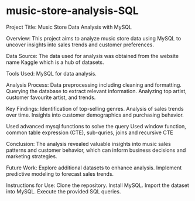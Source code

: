 # music-store-analysis-SQL

Project Title:
Music Store Data Analysis with MySQL

Overview:
This project aims to analyze music store data using MySQL to uncover insights into sales trends and customer preferences.

Data Source:
The data used for analysis was obtained from the website name Kaggle which is a hub of datasets.

Tools Used:
MySQL for data analysis.

Analysis Process:
Data preprocessing including cleaning and formatting.
Querying the database to extract relevant information.
Analyzing top artist, customer favourite artist, and trends.

Key Findings:
Identification of top-selling genres.
Analysis of sales trends over time.
Insights into customer demographics and purchasing behavior.

Used advanced mysql functions to solve the query 
Used window function, common table expression (CTE), sub-quries, joins and recursive CTE

Conclusion:
The analysis revealed valuable insights into music sales patterns and customer behavior, which can inform business decisions and marketing strategies.

Future Work:
Explore additional datasets to enhance analysis.
Implement predictive modeling to forecast sales trends.

Instructions for Use:
Clone the repository.
Install MySQL.
Import the dataset into MySQL.
Execute the provided SQL queries.
